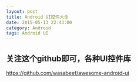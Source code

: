 ```yaml
---
layout: post
title: Android UI控件大全
date: 2015-05-13 22:43:00
category: Android
tags: Android UI
---
```

## 关注这个github即可，各种UI控件库
https://github.com/wasabeef/awesome-android-ui